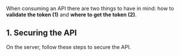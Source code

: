 When consuming an API there are two things to have in mind: how to **validate the token (1)** and **where to get the token (2)**.

## 1. Securing the API

On the server, follow these steps to secure the API.